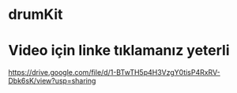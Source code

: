 # drumKit
# Video için linke tıklamanız yeterli
https://drive.google.com/file/d/1-BTwTH5p4H3VzgY0tisP4RxRV-Dbk6sK/view?usp=sharing
